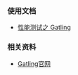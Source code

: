 ### 使用文档

- [性能测试之 Gatling](https://www.jianshu.com/p/cdd9d29256c0)

### 相关资料

- [Gatling官网](https://gatling.io/)
